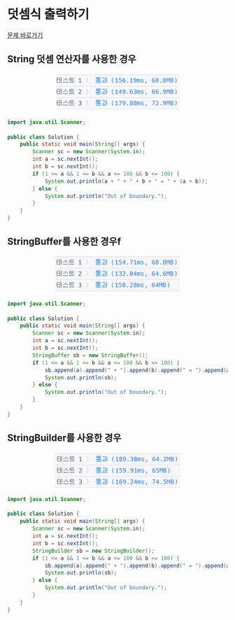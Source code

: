 # 덧셈식 출력하기

[문제 바로가기](https://school.programmers.co.kr/learn/courses/30/lessons/181947)

## String 덧셈 연산자를 사용한 경우

<p align="center">
    <img src="/src/MrKeeplearning/programmers/lv0/resources/덧셈식 출력하기 더하기 연산자.png">
</p>

```java
import java.util.Scanner;

public class Solution {
    public static void main(String[] args) {
        Scanner sc = new Scanner(System.in);
        int a = sc.nextInt();
        int b = sc.nextInt();
        if (1 <= a && 1 <= b && a <= 100 && b <= 100) {
            System.out.println(a + " + " + b + " = " + (a + b));
        } else {
            System.out.println("Out of boundary.");
        }
    }
}
```

## StringBuffer를 사용한 경우f

<p align="center">
    <img src="/src/MrKeeplearning/programmers/lv0/resources/덧셈식 출력하기 StringBuffer.png">
</p>

```java
import java.util.Scanner;

public class Solution {
    public static void main(String[] args) {
        Scanner sc = new Scanner(System.in);
        int a = sc.nextInt();
        int b = sc.nextInt();
        StringBuffer sb = new StringBuffer();
        if (1 <= a && 1 <= b && a <= 100 && b <= 100) {
            sb.append(a).append(" + ").append(b).append(" = ").append(a+b);
            System.out.println(sb);
        } else {
            System.out.println("Out of boundary.");
        }
    }
}
```

## StringBuilder를 사용한 경우

<p align="center">
    <img src="/src/MrKeeplearning/programmers/lv0/resources/덧셈식 출력하기 StringBuilder.png">
</p>

```java
import java.util.Scanner;

public class Solution {
    public static void main(String[] args) {
        Scanner sc = new Scanner(System.in);
        int a = sc.nextInt();
        int b = sc.nextInt();
        StringBuilder sb = new StringBuilder();
        if (1 <= a && 1 <= b && a <= 100 && b <= 100) {
            sb.append(a).append(" + ").append(b).append(" = ").append(a+b);
            System.out.println(sb);
        } else {
            System.out.println("Out of boundary.");
        }
    }
}
```
